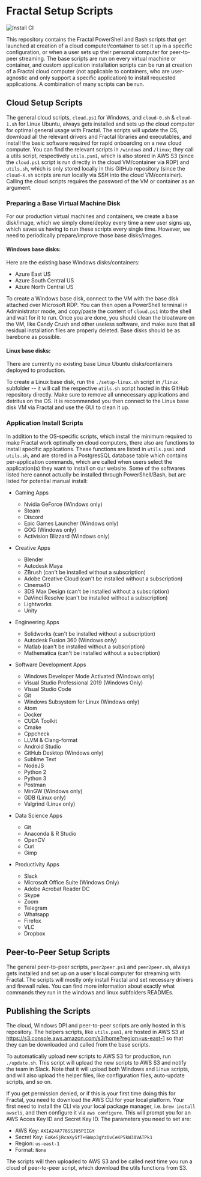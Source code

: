 # Fractal Setup Scripts

![Install CI](https://github.com/fractalcomputers/setup-scripts/workflows/Install%20CI/badge.svg)

This repository contains the Fractal PowerShell and Bash scripts that get launched at creation of a cloud computer/container to set it up in a specific configuration, or when a user sets up their personal computer for peer-to-peer streaming. The base scripts are run on every virtual machine or container, and custom application installation scripts can be run at creation of a Fractal cloud computer (not applicable to containers, who are user-agnostic and only support a specific application) to install requested applications. A combination of many scripts can be run.

## Cloud Setup Scripts

The general cloud scripts, `cloud.ps1` for Windows, and `cloud-0.sh` & `cloud-1.sh` for Linux Ubuntu, always gets installed and sets up the cloud computer for optimal general usage with Fractal. The scripts will update the OS, download all the relevant drivers and Fractal libraries and executables, and install the basic software required for rapid onboarding on a new cloud computer. You can find the relevant scripts in `/windows` and `/linux`; they call a utils script, respectively `utils.psm1`, which is also stored in AWS S3 (since the `cloud.ps1` script is run directly in the cloud VM/container via RDP) and `utils.sh`, which is only stored locally in this GitHub repository (since the `cloud-X.sh` scripts are run locally via SSH into the cloud VM/container). Calling the cloud scripts requires the password of the VM or container as an argument. 

### Preparing a Base Virtual Machine Disk

For our production virtual machines and containers, we create a base disk/image, which we simply clone/deploy every time a new user signs up, which saves us having to run these scripts every single time. However, we need to periodically prepare/improve those base disks/images. 

#### Windows base disks:

Here are the existing base Windows disks/containers:
- Azure East US
- Azure South Central US
- Azure North Central US

To create a Windows base disk, connect to the VM with the base disk attached over Microsoft RDP. You can then open a PowerShell terminal in Administrator mode, and copy/paste the content of `cloud.ps1` into the shell and wait for it to run. Once you are done, you should clean the bloatware on the VM, like Candy Crush and other useless software, and make sure that all residual installation files are properly deleted. Base disks should be as barebone as possible. 

#### Linux base disks:

There are currently no existing base Linux Ubuntu disks/containers deployed to production. 

To create a Linux base disk, run the `./setup-linux.sh` script in `/linux` subfolder -- it will call the respective `utils.sh` script hosted in this GitHub repository directly. Make sure to remove all unnecessary applications and detritus on the OS. It is recommended you then connect to the Linux base disk VM via Fractal and use the GUI to clean it up.

### Application Install Scripts

In addition to the OS-specific scripts, which install the minimum required to make Fractal work optimally on cloud computers, there also are functions to install specific applications. These functions are listed in `utils.psm1` and `utils.sh`, and are stored in a PostgresSQL database table which contains per-application commands, which are called when users select the application(s) they want to install on our website. Some of the softwares listed here cannot actually be installed through PowerShell/Bash, but are listed for potential manual install:

- Gaming Apps
  - Nvidia GeForce (Windows only)
  - Steam 
  - Discord
  - Epic Games Launcher (Windows only)
  - GOG (Windows only)
  - Activision Blizzard (Windows only)

- Creative Apps
  - Blender
  - Autodesk Maya
  - ZBrush (can't be installed without a subscription)
  - Adobe Creative Cloud (can't be installed without a subscription)
  - Cinema4D
  - 3DS Max Design (can't be installed without a subscription)
  - DaVinci Resolve (can't be installed without a subscription)
  - Lightworks
  - Unity

- Engineering Apps
  - Solidworks (can't be installed without a subscription)
  - Autodesk Fusion 360 (Windows only)
  - Matlab (can't be installed without a subscription)
  - Mathematica (can't be installed without a subscription)

- Software Development Apps
  - Windows Developer Mode Activated (Windows only)
  - Visual Studio Professional 2019 (Windows Only)
  - Visual Studio Code
  - Git
  - Windows Subsystem for Linux (Windows only)
  - Atom
  - Docker
  - CUDA Toolkit
  - Cmake
  - Cppcheck
  - LLVM & Clang-format
  - Android Studio
  - GitHub Desktop (Windows only)
  - Sublime Text
  - NodeJS
  - Python 2
  - Python 3
  - Postman
  - MinGW (Windows only)
  - GDB (Linux only)
  - Valgrind (Linux only)

- Data Science Apps
  - Git
  - Anaconda & R Studio
  - OpenCV
  - Curl
  - Gimp

- Productivity Apps
  - Slack
  - Microsoft Office Suite (Windows Only)
  - Adobe Acrobat Reader DC
  - Skype
  - Zoom
  - Telegram
  - Whatsapp
  - Firefox
  - VLC
  - Dropbox

## Peer-to-Peer Setup Scripts

The general peer-to-peer scripts, `peer2peer.ps1` and `peer2peer.sh`, always gets installed and set up on a user's local computer for streaming with Fractal. The scripts will mostly only install Fractal and set necessary drivers and firewall rules. You can find more information about exactly what commands they run in the windows and linux subfolders READMEs.

## Publishing the Scripts

The cloud, Windows DPI and peer-to-peer scripts are only hosted in this repository. The helpers scripts, like `utils.psm1`, are hosted in AWS S3 at https://s3.console.aws.amazon.com/s3/home?region=us-east-1 so that they can be downloaded and called from the base scripts.

To automatically upload new scripts to AWS S3 for production, run `./update.sh`. This script will upload the new scripts to AWS S3 and notify the team in Slack. Note that it will upload both Windows and Linux scripts, and will also upload the helper files, like configuration files, auto-update scripts, and so on.

If you get permission denied, or if this is your first time doing this for Fractal, you need to download the AWS CLI for your local platform. Your first need to install the CLI via your local package manager, i.e. `brew install awscli`, and then configure it via `aws configure`. This will prompt you for an AWS Acces Key ID and Secret Key ID. The parameters you need to set are:

- AWS Key: `AKIA24A776SSJU5PIIGY`
- Secret Key: `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`
- Region: `us-east-1`
- Format: `None`

The scripts will then uploaded to AWS S3 and be called next time you run a cloud of peer-to-peer script, which download the utils functions from S3. 
